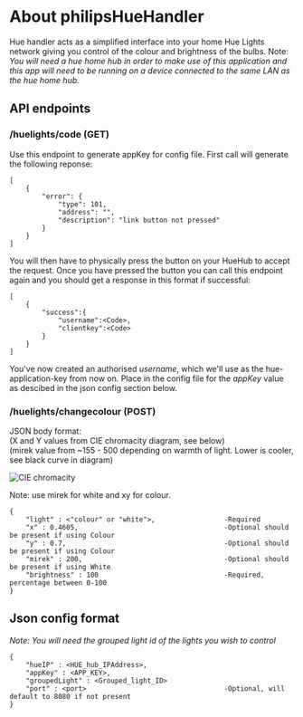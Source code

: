# About philipsHueHandler
Hue handler acts as a simplified interface into your home Hue Lights network giving you control of the colour and brightness of the bulbs. 
Note: *You will need a hue home hub in order to make use of this application and this app will need to be running on a device connected to the same LAN as the hue home hub.*
## API endpoints
### /huelights/code (GET)
Use this endpoint to generate appKey for config file.
First call will generate the following reponse:
```
[  
    {  
        "error": {  
            "type": 101,  
            "address": "",  
            "description": "link button not pressed"  
        }  
    }  
]
```
You will then have to physically press the button on your HueHub to accept the request. Once you have pressed the button you can call this endpoint again and you should get a response in this format if successful:
```
[  
    {  
        "success":{  
            "username":<Code>,  
            "clientkey":<Code>  
        }  
    }  
]
```
You've now created an authorised *username*, which we'll use as the hue-application-key from now on. Place in the config file for the *appKey* value as descibed in the json config section below.
### /huelights/changecolour (POST) 
JSON body format:  
(X and Y values from CIE chromacity diagram, see below)  
(mirek value from ~155 - 500 depending on warmth of light. Lower is cooler, see black curve in diagram)

![CIE chromacity](https://developers.meethue.com/wp-content/uploads/2018/02/color.png)

Note: use mirek for white and xy for colour.  
```
{  
    "light" : <"colour" or "white">,                 -Required  
    "x" : 0.4605,                                    -Optional should be present if using Colour  
    "y" : 0.7,                                       -Optional should be present if using Colour  
    "mirek" : 200,                                   -Optional should be present if using White  
    "brightness" : 100                               -Required, percentage between 0-100  
}
```

## Json config format
*Note: You will need the grouped light id of the lights you wish to control*
```
{
    "hueIP" : <HUE_hub_IPAddress>,
    "appKey" : <APP_KEY>,
    "groupedLight" : <Grouped_light_ID>
    "port" : <port>                                  -Optional, will default to 8080 if not present
}
```
